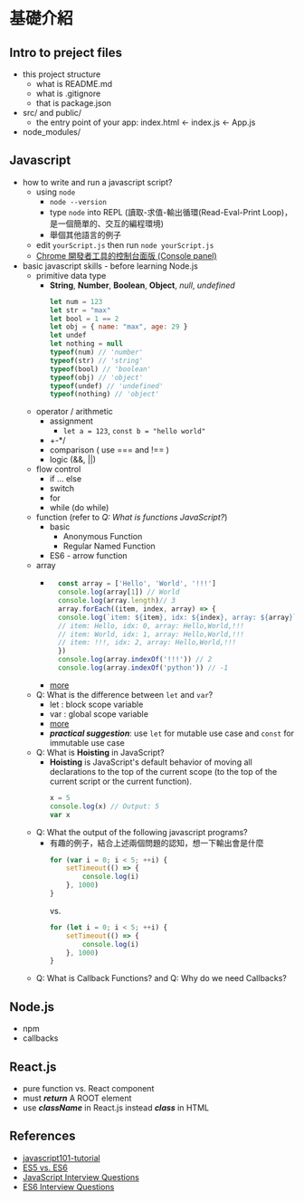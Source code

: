 # 基礎介紹
## Intro to preject files
- this project structure
    - what is README.md
    - what is .gitignore    
    - that is package.json    
- src/ and public/
    - the entry point of your app: index.html <- index.js <- App.js    
- node_modules/

## Javascript
- how to write and run a javascript script?
    - using `node`
        - `node --version`
        - type `node` into REPL (讀取-求值-輸出循環(Read-Eval-Print Loop)，是一個簡單的、交互的編程環境)
        - 舉個其他語言的例子
    - edit `yourScript.js` then run `node yourScript.js`
    - [Chrome 開發者工具的控制台面版 (Console panel)](https://ithelp.ithome.com.tw/articles/10191749)    
- basic javascript skills - before learning Node.js
    - primitive data type
        - **String**, **Number**, **Boolean**, **Object**, *null*, *undefined*
            ```js
            let num = 123
            let str = "max"
            let bool = 1 == 2
            let obj = { name: "max", age: 29 }
            let undef
            let nothing = null
            typeof(num) // 'number'
            typeof(str) // 'string'
            typeof(bool) // 'boolean'
            typeof(obj) // 'object'
            typeof(undef) // 'undefined'
            typeof(nothing) // 'object'
            ```    
    - operator / arithmetic
        - assignment 
            - `let a = 123`, `const b = "hello world"`
        - +-*/
        - comparison ( use === and !== )
        - logic (&&,  ||)
    - flow control
        - if ... else
        - switch
        - for
        - while (do while) 
    - function (refer to *Q: What is functions JavaScript?*)
        - basic
            - Anonymous Function
            - Regular Named Function
        - ES6 - arrow function
    - array        
        - ```js
            const array = ['Hello', 'World', '!!!']
            console.log(array[1]) // World
            console.log(array.length)// 3
            array.forEach((item, index, array) => {
            console.log(`item: ${item}, idx: ${index}, array: ${array}`)
            // item: Hello, idx: 0, array: Hello,World,!!!
            // item: World, idx: 1, array: Hello,World,!!!
            // item: !!!, idx: 2, array: Hello,World,!!!
            })
            console.log(array.indexOf('!!!')) // 2
            console.log(array.indexOf('python')) // -1
          ```
        - [more](https://developer.mozilla.org/zh-TW/docs/Web/JavaScript/Reference/Global_Objects/Array)
    - Q: What is the difference between `let` and `var`?
        - let : block scope variable
        - var : global scope variable
        - [more](https://developer.mozilla.org/zh-TW/docs/Web/JavaScript/Reference/Statements/let)
        - ***practical suggestion***: use `let` for mutable use case and `const` for immutable use case
    - Q: What is **Hoisting** in JavaScript?    
        - **Hoisting** is JavaScript's default behavior of moving all declarations to the top of the current scope (to the top of the current script or the current function).
            ```js
            x = 5 
            console.log(x) // Output: 5
            var x
            ```
    - Q: What the output of the following javascript programs?
        - 有趣的例子，結合上述兩個問題的認知，想一下輸出會是什麼
            ```js
            for (var i = 0; i < 5; ++i) {
                setTimeout(() => {
                    console.log(i)
                }, 1000)
            }
            ``` 
            vs. 
            ```js
            for (let i = 0; i < 5; ++i) {
                setTimeout(() => {
                    console.log(i)
                }, 1000)
            }
            ```
    - Q: What is Callback Functions? and Q: Why do we need Callbacks?

## Node.js
- npm
- callbacks

## React.js
- pure function vs. React component
- must ***return*** A ROOT element
- use ***className*** in React.js instead ***class*** in HTML

## References
- [javascript101-tutorial](https://blog.kdchang.cc/2016/12/21/javascript101-tutorial/)
- [ES5 vs. ES6](https://ithelp.ithome.com.tw/articles/10206587)
- [JavaScript Interview Questions](https://www.fullstacktutorials.com/interviews/advanced-javascript-interview-questions-and-answers-for-experienced-12.html)
- [ES6 Interview Questions](https://www.fullstacktutorials.com/interviews/javascript-es6-interview-questions-11.html)
